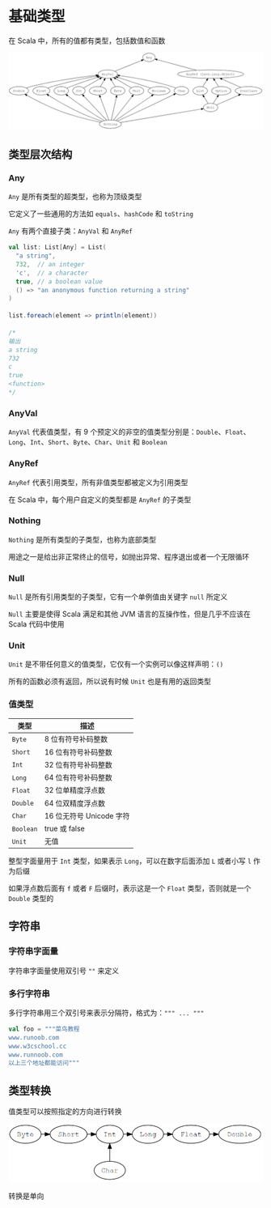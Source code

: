 # 基础类型

在 Scala 中，所有的值都有类型，包括数值和函数

![](../../Picture/Scala/types/01.png)

## 类型层次结构

### Any

`Any` 是所有类型的超类型，也称为顶级类型

它定义了一些通用的方法如 `equals`、`hashCode` 和 `toString`

`Any` 有两个直接子类：`AnyVal` 和 `AnyRef`

```scala
val list: List[Any] = List(
  "a string",
  732,  // an integer
  'c',  // a character
  true, // a boolean value
  () => "an anonymous function returning a string"
)

list.foreach(element => println(element))

/*
输出
a string
732
c
true
<function>
*/
```

### AnyVal

`AnyVal` 代表值类型，有 9 个预定义的非空的值类型分别是：`Double`、`Float`、`Long`、`Int`、`Short`、`Byte`、`Char`、`Unit` 和 `Boolean`

### AnyRef

`AnyRef` 代表引用类型，所有非值类型都被定义为引用类型

在 Scala 中，每个用户自定义的类型都是 `AnyRef` 的子类型

### Nothing

`Nothing` 是所有类型的子类型，也称为底部类型

用途之一是给出非正常终止的信号，如抛出异常、程序退出或者一个无限循环

### Null

`Null` 是所有引用类型的子类型，它有一个单例值由关键字 `null` 所定义

`Null` 主要是使得 Scala 满足和其他 JVM 语言的互操作性，但是几乎不应该在 Scala 代码中使用

### Unit

`Unit` 是不带任何意义的值类型，它仅有一个实例可以像这样声明：`()`

所有的函数必须有返回，所以说有时候 `Unit` 也是有用的返回类型

### 值类型

|类型|描述|
|-|-|
|`Byte`|8 位有符号补码整数
|`Short`|16 位有符号补码整数
|`Int`|32 位有符号补码整数
|`Long`|64 位有符号补码整数
|`Float`|32 位单精度浮点数
|`Double`|64 位双精度浮点数
|`Char`|16 位无符号 Unicode 字符
|`Boolean`|true 或 false
|`Unit`|无值

整型字面量用于 `Int` 类型，如果表示 `Long`，可以在数字后面添加 `L` 或者小写 `l` 作为后缀

如果浮点数后面有 `f` 或者 `F` 后缀时，表示这是一个 `Float` 类型，否则就是一个 `Double` 类型的

## 字符串

### 字符串字面量

字符串字面量使用双引号 `""` 来定义

### 多行字符串

多行字符串用三个双引号来表示分隔符，格式为：`""" ... """`

```scala
val foo = """菜鸟教程
www.runoob.com
www.w3cschool.cc
www.runnoob.com
以上三个地址都能访问"""
```

## 类型转换

值类型可以按照指定的方向进行转换

![](../../Picture/Scala/types/02.png)

转换是单向